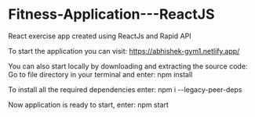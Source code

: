 # Fitness-Application---ReactJS
React exercise app created using ReactJs and Rapid API

To start the application you can visit: 
https://abhishek-gym1.netlify.app/

You can also start locally by downloading and extracting the source code:
Go to file directory in your terminal and enter:
npm install

To install all the required dependencies enter:
npm i --legacy-peer-deps

Now application is ready to start, enter:
npm start
